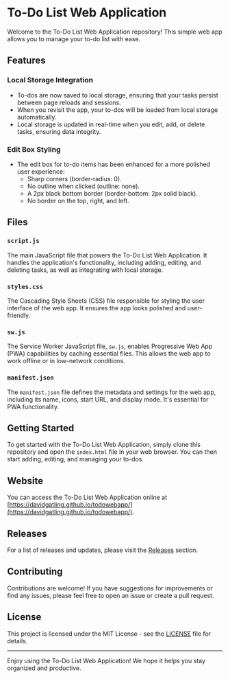# To-Do List Web Application

Welcome to the To-Do List Web Application repository! This simple web app allows you to manage your to-do list with ease.

## Features

### Local Storage Integration

- To-dos are now saved to local storage, ensuring that your tasks persist between page reloads and sessions.
- When you revisit the app, your to-dos will be loaded from local storage automatically.
- Local storage is updated in real-time when you edit, add, or delete tasks, ensuring data integrity.

### Edit Box Styling

- The edit box for to-do items has been enhanced for a more polished user experience:
  - Sharp corners (border-radius: 0).
  - No outline when clicked (outline: none).
  - A 2px black bottom border (border-bottom: 2px solid black).
  - No border on the top, right, and left.

## Files

### `script.js`

The main JavaScript file that powers the To-Do List Web Application. It handles the application's functionality, including adding, editing, and deleting tasks, as well as integrating with local storage.

### `styles.css`

The Cascading Style Sheets (CSS) file responsible for styling the user interface of the web app. It ensures the app looks polished and user-friendly.

### `sw.js`

The Service Worker JavaScript file, `sw.js`, enables Progressive Web App (PWA) capabilities by caching essential files. This allows the web app to work offline or in low-network conditions.

### `manifest.json`

The `manifest.json` file defines the metadata and settings for the web app, including its name, icons, start URL, and display mode. It's essential for PWA functionality.

## Getting Started

To get started with the To-Do List Web Application, simply clone this repository and open the `index.html` file in your web browser. You can then start adding, editing, and managing your to-dos.

## Website

You can access the To-Do List Web Application online at [https://davidgatling.github.io/todowebapp/](https://davidgatling.github.io/todowebapp/).

## Releases

For a list of releases and updates, please visit the [Releases](https://github.com/YourUsername/YourRepository/releases) section.

## Contributing

Contributions are welcome! If you have suggestions for improvements or find any issues, please feel free to open an issue or create a pull request.

## License

This project is licensed under the MIT License - see the [LICENSE](LICENSE) file for details.

---

Enjoy using the To-Do List Web Application! We hope it helps you stay organized and productive.

